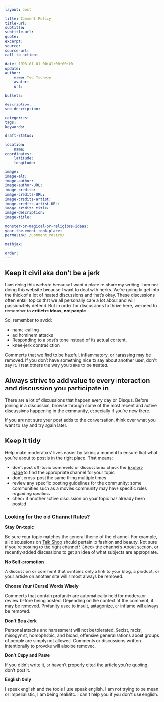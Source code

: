 ```yaml
---
layout: post

title: Comment Policy
title-url:
subtitle:
subtitle-url:
quote:
excerpt:
source:
source-url:
call-to-action:

date: 1993-01-01 08:41:00+00:00
update:
author:
    name: Ted Tschopp
    avatar:
    url:

bullets:

description:
seo-description:

categories:
tags:
keywords:

draft-status:

location:
    name:
coordinates:
    latitude:
    longitude:

image:
image-alt:
image-author:
image-author-URL:
image-credits:
image-credits-URL:
image-credits-artist:
image-credits-artist-URL:
image-credits-title:
image-description:
image-title:

monster-or-magical-or-religious-ideas:
year-the-event-took-place:
permalink: /Comment_Policy/

mathjax:

order:
---
```

## Keep it civil aka don’t be a jerk

I am doing this website because I want a place to share my writing.  I am not doing this website because I want to deal with herks.  We’re going to get into the thick of a lot of heated discussions and that’s okay. These discussions often entail topics that we all personally care a lot about and will passionately defend. But in order for discussions to thrive here, we need to remember to **criticize ideas, not people**.   
  
So, remember to avoid:

*   name-calling
*   ad hominem attacks
*   Responding to a post’s tone instead of its actual content.
*   knee-jerk contradiction

Comments that we find to be hateful, inflammatory, or harassing may be removed. If you don’t have something nice to say about another user, don't say it. Treat others the way you’d like to be treated.

## Always strive to add value to every interaction and discussion you participate in

There are a lot of discussions that happen every day on Disqus. Before joining in a discussion, browse through some of the most recent and active discussions happening in the community, especially if you’re new there.  
  
If you are not sure your post adds to the conversation, think over what you want to say and try again later.

## Keep it tidy

Help make moderators’ lives easier by taking a moment to ensure that what you’re about to post is in the right place. That means:

*   don’t post off-topic comments or discussions: check the [Explore page](https://disqus.com/home/explore/) to find the appropriate channel for your topic
*   don’t cross-post the same thing multiple times
*   review any specific posting guidelines for the community: some communities such as a movies community may have specific rules regarding spoilers.
*   check if another active discussion on your topic has already been posted


### Looking for the old Channel Rules?

**Stay On-topic**

Be sure your topic matches the general theme of the channel. For example, all discussions on [Talk Shop](https://disqus.com/home/channel/talkshop/) should pertain to fashion and beauty. Not sure if you’re posting to the right channel? Check the channel’s About section, or recently-added discussions to get an idea of what subjects are appropriate.

**No Self-promotion**

A discussion or comment that contains only a link to your blog, a product, or your article on another site will almost always be removed.

**Choose Your (Curse) Words Wisely**

Comments that contain profanity are automatically held for moderator review before being posted. Depending on the context of the comment, it may be removed. Profanity used to insult, antagonize, or inflame will always be removed.

**Don’t Be a Jerk**

Personal attacks and harassment will not be tolerated. Sexist, racist, misogynist, homophobic, and broad, offensive generalizations about groups of people are simply not allowed. Comments or discussions written intentionally to provoke will also be removed.

**Don’t Copy and Paste**

If you didn’t write it, or haven’t properly cited the article you’re quoting, don’t post it.

**English Only**

I speak english and the tools I use speak english.  I am not trying to be mean or imperialistic, I am being realisitc.  I can't help you if you don't use english. 
